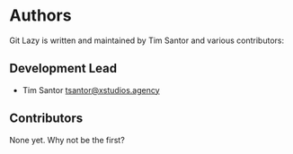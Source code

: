 # Authors
Git Lazy is written and maintained by Tim Santor and various contributors:

## Development Lead
- Tim Santor <tsantor@xstudios.agency>

## Contributors
None yet. Why not be the first?

